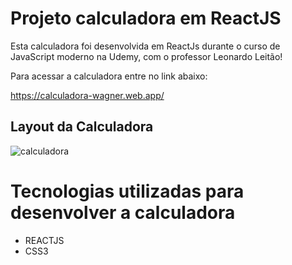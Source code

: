 # Projeto calculadora em ReactJS

Esta calculadora foi desenvolvida em ReactJs durante o curso de JavaScript moderno na Udemy, com o professor Leonardo Leitão!

Para acessar a calculadora entre no link abaixo:

https://calculadora-wagner.web.app/

## Layout da Calculadora

![calculadora](https://user-images.githubusercontent.com/74829196/123512274-f1620400-d65c-11eb-9a80-59b2a2539152.png)


# Tecnologias utilizadas para desenvolver a calculadora

* REACTJS
* CSS3

